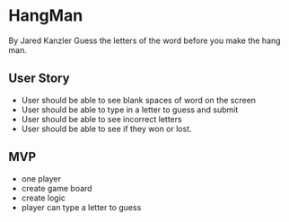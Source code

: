 # HangMan
By Jared Kanzler
Guess the letters of the word before you make the hang man.

## User Story
* User should be able to see blank spaces of word on the screen
* User should be able to type in a letter to guess and submit
* User should be able to see incorrect letters
* User should be able to see if they won or lost.


## MVP
* one player
* create game board
* create logic
* player can type a letter to guess

